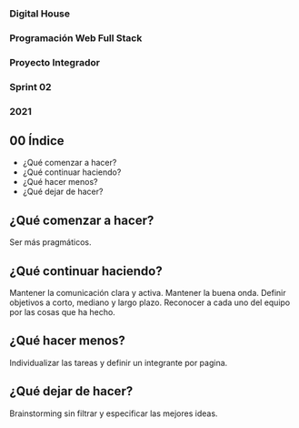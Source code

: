 ### Digital House
### Programación Web Full Stack
### Proyecto Integrador
### Sprint 02
### 2021


## 00 Índice
* ¿Qué comenzar a hacer?
* ¿Qué continuar haciendo?
* ¿Qué hacer menos?
* ¿Qué dejar de hacer?

## ¿Qué comenzar a hacer?
Ser más pragmáticos.

## ¿Qué continuar haciendo?
Mantener la comunicación clara y activa. Mantener la buena onda. Definir objetivos a corto, mediano y largo plazo. Reconocer a cada uno del equipo por las cosas que ha hecho.

## ¿Qué hacer menos?
Individualizar las tareas y definir un integrante por pagina. 

## ¿Qué dejar de hacer?
Brainstorming sin filtrar y especificar las mejores ideas.